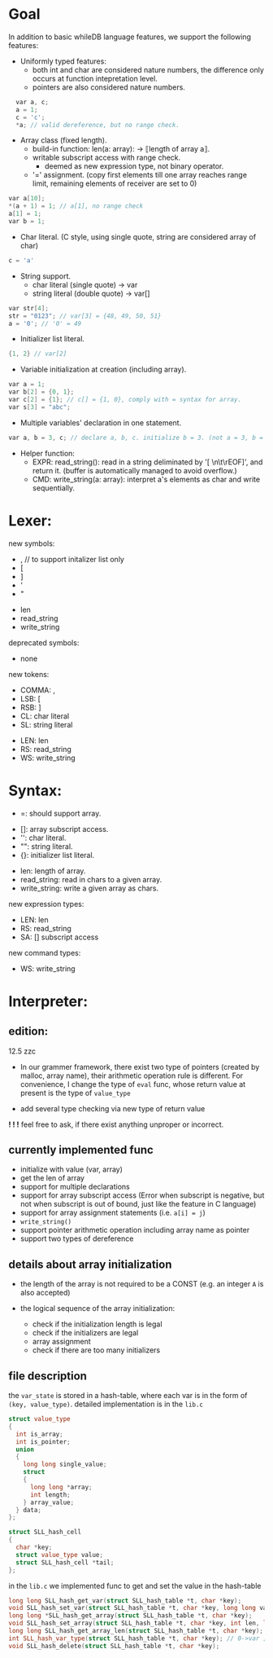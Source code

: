 # Goal

In addition to basic whileDB language features, we support the following features:

<!-- - Strongly typed features: -->

- Uniformly typed features:
  - both int and char are considered nature numbers,
    the difference only occurs at function intepretation level.
  - pointers are also considered nature numbers.

```cpp
  var a, c;
  a = 1;
  c = 'c';
  *a; // valid dereference, but no range check.
```

- Array class (fixed length).
  - build-in function: len(a: array): -> ⟦length of array a⟧.
  - writable subscript access with range check.
    - deemed as new expression type, not binary operator.
  - '=' assignment. (copy first elements till one array reaches range limit, remaining elements of receiver are set to 0)
    <!-- - '<=>' lexicographical comparison. -->
    <!-- - '+' concatenation. -->
    <!-- - build-in function: to_array(x, n) -> n-element array containing x's. -->

```cpp
var a[10];
*(a + 1) = 1; // a[1], no range check
a[1] = 1;
var b = 1;
```

- Char literal. (C style, using single quote, string are considered array of char)

```cpp
c = 'a'
```

- String support.
  - char literal (single quote) -> var
  - string literal (double quote) -> var[]

```cpp
var str[4];
str = "0123"; // var[3] = {48, 49, 50, 51}
a = '0'; // '0' = 49
```

- Initializer list literal.

```cpp
{1, 2} // var[2]
```

- Variable initialization at creation (including array).

```cpp
var a = 1;
var b[2] = {0, 1};
var c[2] = {1}; // c[] = {1, 0}, comply with = syntax for array.
var s[3] = "abc";
```

- Multiple variables' declaration in one statement.

```cpp
var a, b = 3, c; // declare a, b, c. initialize b = 3. (not a = 3, b = c !!! not python)
```

- Helper function:
  - EXPR: read_string(): read in a string deliminated by '[ \n\t\rEOF]', and return it. (buffer is automatically managed to avoid overflow.)
  - CMD: write_string(a: array): interpret a's elements as char and write sequentially.

# Lexer:

new symbols:

- , // to support initalizer list only
- [
- ]
- '
- "
<!-- + to_array -->
- len
- read_string
- write_string

deprecated symbols:

- none

new tokens:

- COMMA: ,
- LSB: [
- RSB: ]
- CL: char literal
- SL: string literal
<!-- + ILL: initializer list literal -->
- LEN: len
- RS: read_string
- WS: write_string

# Syntax:

<!-- - <=>: comparison should support array. -->

- =: should support array.
<!-- - \+: should support array. -->
- []: array subscript access.
- '': char literal.
- "": string literal.
- {}: initializer list literal.
<!-- - to_array: convert single element to n-element array. -->
- len: length of array.
- read_string: read in chars to a given array.
- write_string: write a given array as chars.

new expression types:

- LEN: len
- RS: read_string
- SA: [] subscript access

new command types:

- WS: write_string

# Interpreter:

## edition:

12.5 zzc

- In our grammer framework, there exist two type of pointers (created by malloc, array name), their arithmetic operation rule is different. For convenience, I change the type of `eval` func, whose return value at present is the type of `value_type`

- add several type checking via new type of return value

**! ! !** feel free to ask, if there exist anything unproper or incorrect.

## currently implemented func

- initialize with value (var, array)
- get the len of array
- support for multiple declarations
- support for array subscript access (Error when subscript is negative, but not when subscript is out of bound, just like the feature in C language)
- support for array assignment statements (i.e. `a[i] = j`)
- `write_string()`
- support pointer arithmetic operation including array name as pointer
- support two types of dereference

## details about array initialization

- the length of the array is not required to be a CONST (e.g. an integer `A` is also accepted)
- the logical sequence of the array initialization:

  - check if the initialization length is legal
  - check if the initializers are legal
  - array assignment
  - check if there are too many initializers

## file description

the `var_state` is stored in a hash-table, where each var is in the form of `(key, value_type)`. detailed implementation is in the `lib.c`

```cpp
struct value_type
{
  int is_array;
  int is_pointer;
  union
  {
    long long single_value;
    struct
    {
      long long *array;
      int length;
    } array_value;
  } data;
};

struct SLL_hash_cell
{
  char *key;
  struct value_type value;
  struct SLL_hash_cell *tail;
};
```

in the `lib.c` we implemented func to get and set the value in the hash-table

```cpp
long long SLL_hash_get_var(struct SLL_hash_table *t, char *key);
void SLL_hash_set_var(struct SLL_hash_table *t, char *key, long long value);
long long *SLL_hash_get_array(struct SLL_hash_table *t, char *key);
void SLL_hash_set_array(struct SLL_hash_table *t, char *key, int len, long long *arr);
long long SLL_hash_get_array_len(struct SLL_hash_table *t, char *key);
int SLL_hash_var_type(struct SLL_hash_table *t, char *key); // 0->var ; 1-> array ; -1 -> not exist
void SLL_hash_delete(struct SLL_hash_table *t, char *key);
```

